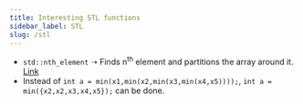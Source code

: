```yaml
---
title: Interesting STL functions
sidebar_label: STL
slug: /stl
---
```


 - `std::nth_element` ➝ Finds n<sup>th</sup> element and partitions the array around it. [Link](http://www.cplusplus.com/reference/algorithm/nth_element/)
  - Instead of `int a = min(x1,min(x2,min(x3,min(x4,x5))));`, `int a = min({x2,x2,x3,x4,x5});` can be done.
